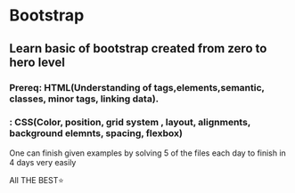 # Bootstrap

<h2>Learn basic of bootstrap created from zero to hero level</h2>
<h3>Prereq: HTML(Understanding of tags,elements,semantic, classes, minor tags, linking data).</h3>
<h3>: CSS(Color, position, grid system , layout, alignments, background elemnts, spacing, flexbox)</h3>

<p>One can finish given examples by solving 5 of the files each day to finish in 4 days very easily</p>

All THE BEST⭐️
